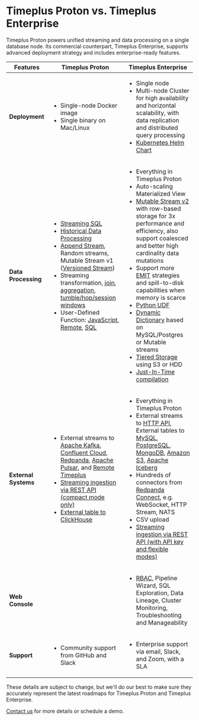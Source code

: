 # Timeplus Proton vs. Timeplus Enterprise

Timeplus Proton powers unified streaming and data processing on a single database node. Its commercial counterpart, Timeplus Enterprise, supports advanced deployment strategy and includes enterprise-ready features.

|          Features                     | **Timeplus Proton**                                                                                                                                                                    | **Timeplus Enterprise**                                                                                                                                                                                                          |
| ----------------------------- | -------------------------------------------------------------------------------------------------------------------------------------------------------------------------------------- | -------------------------------------------------------------------------------------------------------------------------------------------------------------------------------------------------------------------------------- |
| **Deployment**                | <ul><li>Single-node Docker image</li><li>Single binary on Mac/Linux</li></ul>                                                                                                          | <ul><li>Single node</li><li>Multi-node Cluster for high availability and horizontal scalability, with data replication and distributed query processing</li><li>[Kubernetes Helm Chart](/k8s-helm)</li></ul>                                                                               |
| **Data Processing**                | <ul><li>[Streaming SQL](/stream-query)</li><li>[Historical Data Processing](/history)</li><li>[Append Stream](/append-stream), Random streams, Mutable Stream v1 ([Versioned Stream](/versioned-stream))</li><li>Streaming transformation, [join](/streaming-joins), [aggregation](/streaming-aggregations), [tumble/hop/session windows](/streaming-windows)</li><li>User-Defined Function: [JavaScript](/js-udf), [Remote](/remote-udf), [SQL](/sql-udf)</li></ul>                                                                                                          | <ul><li>Everything in Timeplus Proton</li><li>Auto-scaling Materialized View</li><li>[Mutable Stream v2](/mutable-stream) with row-based storage for 3x performance and efficiency, also support  coalesced and  better high cardinality data mutations</li><li>Support more [EMIT](/streaming-aggregations#emit) strategies and spill-to-disk capabilities when memory is scarce</li><li>[Python UDF](/py-udf)</li><li>[Dynamic Dictionary](/sql-create-dictionary) based on MySQL/Postgres or Mutable streams</li><li>[Tiered Storage](/tiered-storage) using S3 or HDD</li><li>[Just-In-Time compilation](/jit)</li></ul>                                                                               |
| **External Systems**              | <ul><li>External streams to [Apache Kafka, Confluent Cloud, Redpanda](/kafka-source), [Apache Pulsar](/pulsar-source), and [Remote Timeplus](/timeplus-source)</li><li>[Streaming ingestion via REST API (compact mode only)](/proton-ingest-api)</li><li>[External table to ClickHouse](/clickhouse-external-table)</li></ul> | <ul><li>Everything in Timeplus Proton</li><li>External streams to [HTTP API](/http-external-stream), External tables to [MySQL](/mysql-external-table), [PostgreSQL](/pg-external-table), [MongoDB](/mongo-external), [Amazon S3](/s3-external), [Apache Iceberg](/iceberg) </li><li>Hundreds of connectors from [Redpanda Connect](/redpanda-connect), e.g. WebSocket, HTTP Stream, NATS</li><li>CSV upload</li><li>[Streaming ingestion via REST API (with API key and flexible modes)](/ingest-api)</li></ul> |
| **Web Console**                   |                                                                                                                       | <ul><li>[RBAC](/rbac), Pipeline Wizard, SQL Exploration, Data Lineage, Cluster Monitoring, Troubleshooting and Manageability</li></ul>                                                                                                                                                      |
| **Support**                   | <ul><li>Community support from GitHub and Slack</li></ul>                                                                                                                              | <ul><li>Enterprise support via email, Slack, and Zoom, with a SLA</li></ul>                                                                                                                                                      |

These details are subject to change, but we'll do our best to make sure they accurately represent the latest roadmaps for Timeplus Proton and Timeplus Enterprise.

[Contact us](mailto:info@timeplus.com) for more details or schedule a demo.
